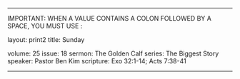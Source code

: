 ---

IMPORTANT: WHEN A VALUE CONTAINS A COLON FOLLOWED BY A SPACE, YOU MUST USE &#58;

layout: print2
title: Sunday

volume: 25
issue: 18
sermon: The Golden Calf
series: The Biggest Story
speaker: Pastor Ben Kim
scripture: Exo 32:1-14; Acts 7:38-41

---